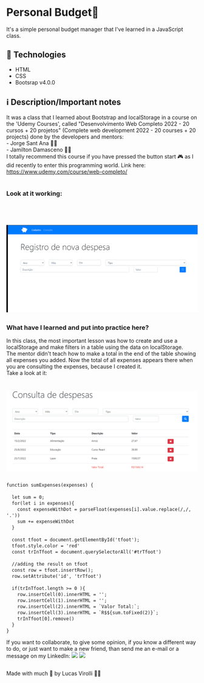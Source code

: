 # Personal Budget💸

It's a simple personal budget manager that I've learned in a JavaScript class.

## 🚀 Technologies
- HTML
- CSS
- Bootsrap v4.0.0

## ℹ Description/Important notes

<div>
  It was a class that I learned about Bootstrap and localStorage in a course on the 'Udemy Courses', called "Desenvolvimento Web Completo 2022 - 20 cursos + 20 projetos" (Complete web development 2022 - 20 courses + 20 projects)
  done by the developers and mentors: </br>
  - Jorge Sant Ana 🧙‍♂️ </br>
  - Jamilton Damasceno 🧙‍♂️</br>
  I totally recommend this course if you have pressed the button start 🎮 as I did recently to enter this programming world. Link here:
  <a href="https://www.udemy.com/course/web-completo/">https://www.udemy.com/course/web-completo/</a>
</div>
</br>

<h3>Look at it working:</h3> 
</br>
  <h1>
    <img src="./assets/lucas-orcamento-pessoal.gif" />
  </h1>

### What have I learned and put into practice here?
  In this class, the most important lesson was how to create and use a localStorage and make filters in a table using the data on localStorage. </br>
  The mentor didn't teach how to make a total in the end of the table showing all expenses you added. Now the total of all expenses appears there when you are consulting the expenses, because I created it. 
 </br>
  Take a look at it: </br>
  
  <h1>
    <img src="./assets/lucas-orcamento-pessoal-soma.gif" />
  </h1>
  
```javascritp
function sumExpenses(expenses) {
  
  let sum = 0;
  for(let i in expenses){
    const expenseWithDot = parseFloat(expenses[i].value.replace(/,/, '.'))
    sum += expenseWithDot
  }
  
  const tfoot = document.getElementById('tfoot');
  tfoot.style.color = 'red'
  const trInTfoot = document.querySelectorAll('#trTfoot')

  //adding the result on tfoot
  const row = tfoot.insertRow();
  row.setAttribute('id', 'trTfoot')

  if(trInTfoot.length >= 0 ){
    row.insertCell(0).innerHTML = '';
    row.insertCell(1).innerHTML = '';
    row.insertCell(2).innerHTML = `Valor Total:`;
    row.insertCell(3).innerHTML = `R$${sum.toFixed(2)}`;
    trInTfoot[0].remove()
  }
}
```

If you want to collaborate, to give some opinion, if you know a different way to do, or just want to make a new friend, than send me an e-mail or a message on my LinkedIn:
 <a href = "mailto:lucas.virolli2@gmail.com"><img src="https://img.shields.io/badge/Gmail-D14836?style=for-the-badge&logo=gmail&logoColor=white" target="_blank"></a>
 <a href="https://www.linkedin.com/in/lucasvirollidalbello/" target="_blank"><img src="https://img.shields.io/badge/-LinkedIn-%230077B5?style=for-the-badge&logo=linkedin&logoColor=white" target="_blank"></a> 

##

Made with much 💜 by Lucas Virolli 🙋‍♂️
